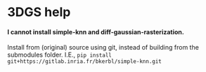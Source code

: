# 3DGS help

#### I cannot install simple-knn and diff-gaussian-rasterization.
Install from (original) source using git, instead of building from the submodules folder.  I.E.,
`pip install git+https://gitlab.inria.fr/bkerbl/simple-knn.git`
